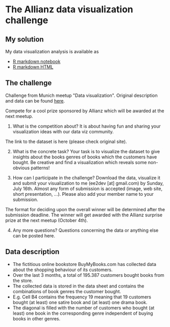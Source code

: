 # The Allianz data visualization challenge

## My solution

My data visualization analysis is available as

* [R markdown notebook](challenge_notebook.nb.html)
* [R markdown HTML](challenge_notebook.html)


## The challenge

Challenge from Munich meetup "Data visualization". 
Original description and data can be found
[here](https://www.meetup.com/Data-Visualization-Meetup-Munich/messages/boards/thread/50854350).


Compete for a cool prize sponsored by Allianz which will be 
awarded at the next meetup.

1) What is the competition about?
It is about having fun and sharing your visualization 
ideas with our data viz community.

The link to the dataset is here (please check original site).

2) What is the concrete task?
Your task is to visualize the dataset to give insights about the books 
genres of books which the customers have bought.
Be creative and find a visualization which reveals some non-obvious patterns!

3) How can I participate in the challenge?
Download the data, visualize it and submit your visualization 
to me (ee2dev [at] gmail.com) by Sunday, July 16th.
Almost any form of submission is accepted 
(image, web site, short presentation, ...). Please also add your member name 
to your submission.

The format for deciding upon the overall winner will be determined 
after the submission deadline. The winner will get awarded with the Allianz 
surprise prize at the  next meetup (October 4th).

4) Any more questions?
Questions concerning the data or anything else can be posted here.

## Data description

* The fictitious online bookstore BuyMyBooks.com has collected data about 
the shopping behaviour of its customers.
* Over the last 3 months, a total of 195.387 customers 
bought books from the store. 
* The collected data is stored in the data sheet and contains the combinations 
of book genres the customer bought.
* E.g. Cell B4 contains the frequency 19 meaning that 19 customers bought 
(at least) one satire book and (at least) one drama book. 
* The diagonal is filled with the number of customers who bought (at least) 
one book in the corresponding genre independent of buying books in other genres.
